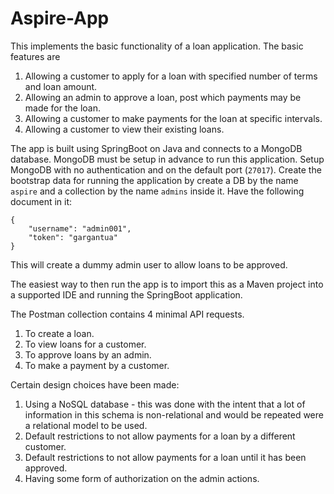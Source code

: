 # Aspire-App
This implements the basic functionality of a loan application. The basic features are
1. Allowing a customer to apply for a loan with specified number of terms and loan amount.
2. Allowing an admin to approve a loan, post which payments may be made for the loan.
3. Allowing a customer to make payments for the loan at specific intervals.
4. Allowing a customer to view their existing loans.

The app is built using SpringBoot on Java and connects to a MongoDB database. MongoDB must be setup in advance to run 
this application. Setup MongoDB with no authentication and on the default port (`27017`). Create the bootstrap data for
running the application by create a DB by the name `aspire` and a collection by the name `admins` inside it. Have the 
following document in it:
```
{
    "username": "admin001",
    "token": "gargantua"
}
```

This will create a dummy admin user to allow loans to be approved.

The easiest way to then run the app is to import this as a Maven project into a supported IDE and running the SpringBoot
application.

The Postman collection contains 4 minimal API requests.
1. To create a loan.
2. To view loans for a customer.
3. To approve loans by an admin.
4. To make a payment by a customer.

Certain design choices have been made:
1. Using a NoSQL database - this was done with the intent that a lot of information in this schema is non-relational and
would be repeated were a relational model to be used.
2. Default restrictions to not allow payments for a loan by a different customer.
3. Default restrictions to not allow payments for a loan until it has been approved.
4. Having some form of authorization on the admin actions.

